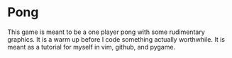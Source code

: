 Pong
====
This game is meant to be a one player pong with some rudimentary graphics. 
It is a warm up before I code something actually worthwhile. It is meant as a tutorial for myself in vim, github, and pygame.
